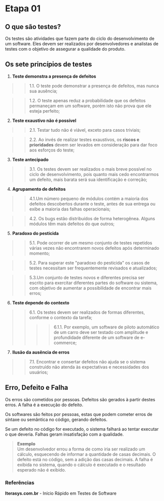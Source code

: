 # Etapa 01
## O que são testes?

Os testes são atividades que fazem parte do ciclo do desenvolvimento de um software. Eles devem ser realizados por desenvolvedores e analistas de testes com o objetivo de assegurar a qualidade do produto. 

## Os sete princípios de testes

1. **Teste demonstra a presença de defeitos**
>> 1.1. O teste pode demonstrar a presença de defeitos, mas nunca sua ausência;  

>> 1.2. O teste apenas reduz a probabilidade que os defeitos permaneçam em um software, porém isto não prova que ele esteja perfeito;
2. **Teste exaustivo não é possível**
>> 2.1. Testar tudo não é viável, exceto para casos triviais;  

>> 2.2. Ao invés de realizar testes exaustivos, os **riscos e prioridades** devem ser levados em consideração para dar foco aos esforços do teste;  
3. **Teste antecipado**
>> 3.1. Os testes devem ser realizados o mais breve possível no ciclo de desenvolvimento, pois quanto mais cedo encontrarmos um defeito, mais barata será sua identificação e correção;  
4. **Agrupamento de defeitos**
>> 4.1.Um número pequeno de módulos contém a maioria dos defeitos descobertos durante o teste, antes de sua entrega ou exibe a maioria das falhas operacionais;  

>> 4.2. Os bugs estão distribuídos de forma heterogênea. Alguns módulos têm mais defeitos do que outros;
5. **Paradoxo do pesticida**
>> 5.1. Pode ocorrer de um mesmo conjunto de testes repetidos várias vezes não encontrarem novos defeitos após determinado momento;

>> 5.2. Para superar este "paradoxo do pesticida" os casos de testes necessitam ser frequentemente revisados e atualizados;  

>> 5.3.Um conjunto de testes novos e diferentes precisa ser escrito para exercitar diferentes partes do software ou sistema, com objetivo de aumentar a possibilidade de encontrar mais erros;
6. **Teste depende do contexto**
>> 6.1. Os testes devem ser realizados de formas diferentes, conforme o contexto da tarefa;  
>>>> 6.1.1. Por exemplo, um software de piloto automático de um carro deve ser testado com amplitude e profundidade diferente de um software de e-commerce;  
7. **Ilusão da ausência de erros**
>> 7.1. Encontrar e consertar defeitos não ajuda se o sistema construído não atenda às expectativas e necessidades dos usuários;  

## Erro, Defeito e Falha
Os erros são cometidos por pessoas. Defeitos são gerados à partir destes erros. A falha é a execução do defeito. 

Os softwares são feitos por pessoas, estas que podem cometer erros de síntaxe ou semântica no código, gerando defeitos.  

Se um defeito no código for executado, o sistema falhará ao tentar executar o que deveria. Falhas geram insatisfação com a qualidade.

> **Exemplo**  
>Um desenvolvedor errou a forma de como iria ser realizado um cálculo, esquecendo de informar a quantidade de casas decimais. O defeito está no código, sem a adição das casas decimais. A falha é exibida no sistema, quando o cálculo é executado e o resultado esperado não é exibido.

### Referências

**Iterasys.com.br** - Início Rápido em Testes de Software